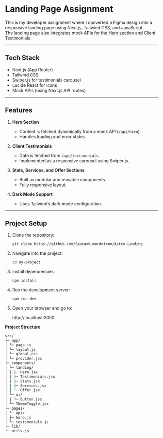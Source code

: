 # Landing Page Assignment

This is my developer assignment where I converted a Figma design into a responsive landing page using Next.js, Tailwind CSS, and JavaScript.  
The landing page also integrates mock APIs for the Hero section and Client Testimonials.

---

## Tech Stack

- Next.js (App Router)
- Tailwind CSS
- Swiper.js for testimonials carousel
- Lucide React for icons
- Mock APIs (using Next.js API routes)

---

## Features

1. **Hero Section**  
   - Content is fetched dynamically from a mock API (`/api/hero`).  
   - Handles loading and error states.  

2. **Client Testimonials**  
   - Data is fetched from `/api/testimonials`.  
   - Implemented as a responsive carousel using Swiper.js.  

3. **Stats, Services, and Offer Sections**  
   - Built as modular and reusable components.  
   - Fully responsive layout.  

4. **Dark Mode Support**  
   - Uses Tailwind’s dark mode configuration.  

---

## Project Setup

1. Clone the repository:
   ```bash
   git clone https://github.com/Sauravkumardotcom/Astro-Landing

2. Navigate into the project:
   ```bash
   cd my-project

3. Install dependencies:   
   ```bash
   npm install

4. Run the development server:
   ```bash
   npm run dev
5. Open your browser and go to:

   http://localhost:3000
   




**Project Structure**
  ```bash
src/
├─ app/
│ └─ page.js
│ └─ layout.js
│ └─ global.css
│ └─ provider.jsx
├─ components/
│ └─ landing/
│ | ├─ Hero.jsx
│ | ├─ Testimonials.jsx
│ | ├─ Stats.jsx
│ | ├─ Services.jsx
│ | └─ Offer.jsx
│ └─ ui/
│ | └─ button.jsx
│ └─ ThemeToggle.jsx
└─ pages/
│ └─ api/
│ ├─ hero.js
│ └─ testimonials.js
└─ lib/
└─ utils.js